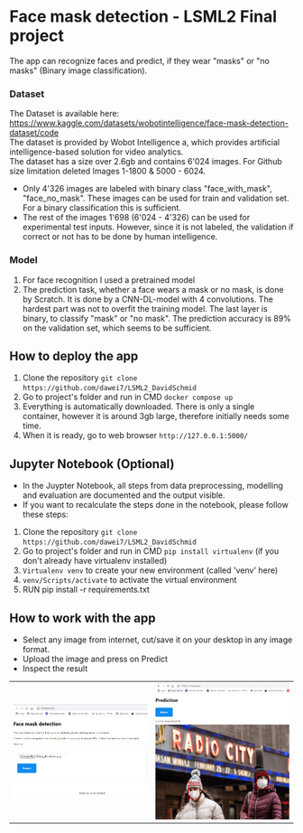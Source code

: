 # Face mask detection - LSML2 Final project
The app can recognize faces and predict, if they wear "masks" or "no masks" (Binary image classification).


### Dataset
The Dataset is available here: https://www.kaggle.com/datasets/wobotintelligence/face-mask-detection-dataset/code <br>
The dataset is provided by Wobot Intelligence a, which provides artificial intelligence-based solution for video analytics.<br>
The dataset has a size over 2.6gb and contains 6'024 images. For Github size limitation deleted Images 1-1800 & 5000 - 6024.
- Only 4'326 images are labeled with binary class "face_with_mask", "face_no_mask". These images can be used for train and validation set. For a binary classification this is sufficient.
- The rest of the images 1'698 (6'024 - 4'326) can be used for experimental test inputs. However, since it is not labeled, the validation if correct or not has to be done by human intelligence.

### Model
1) For face recognition I used a pretrained model
2) The prediction task, whether a face wears a mask or no mask, is done by Scratch.
It is done by a CNN-DL-model with 4 convolutions. The hardest part was not to overfit the training model.
The last layer is binary, to classify "mask" or "no mask". The prediction accuracy is 89% on the validation set,
which seems to be sufficient.

## How to deploy the app

1) Clone the repository `git clone https://github.com/dawei7/LSML2_DavidSchmid`
2) Go to project's folder and run in CMD `docker compose up`
3) Everything is automatically downloaded. There is only a single container, however it is around 3gb large, therefore initially needs some time.
4) When it is ready, go to web browser `http://127.0.0.1:5000/`

## Jupyter Notebook (Optional)
- In the Juypter Notebook, all steps from data preprocessing, modelling and evaluation are documented and the output visible.
- If you want to recalculate the steps done in the notebook, please follow these steps:
1) Clone the repository `git clone https://github.com/dawei7/LSML2_DavidSchmid`
2) Go to project's folder and run in CMD `pip install virtualenv` (if you don't already have virtualenv installed)
3) `Virtualenv venv` to create your new environment (called 'venv' here)
4) `venv/Scripts/activate` to activate the virtual environment
5) RUN pip install -r requirements.txt

## How to work with the app
- Select any image from internet, cut/save it on your desktop in any image format.
- Upload the image and press on Predict
- Inspect the result

<table>
<tr>
  <td><img width="400" src="screenshots/Before_Prediction_shot.png"></td>
  <td><img width="400" src="screenshots/After_Prediction_shot.png"></td>
</tr>
</table>